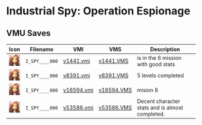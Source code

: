 # Industrial Spy: Operation Espionage

## VMU Saves

| Icon | Filename | VMI | VMS | Description |
|------|----------|-----|-----|-------------|
| ![Industrial Spy: Operation Espionage](../icons/I_SPY____000.GIF) | `I_SPY____000` | [v1441.vmi](v1441.vmi) | [v1441.VMS](v1441.VMS) | is in the 6 mission with good stats  |
| ![Industrial Spy: Operation Espionage](../icons/I_SPY____000.GIF) | `I_SPY____000` | [v8391.vmi](v8391.vmi) | [v8391.VMS](v8391.VMS) | 5 levels completed  |
| ![Industrial Spy: Operation Espionage](../icons/I_SPY____000.GIF) | `I_SPY____000` | [v16594.vmi](v16594.vmi) | [v16594.VMS](v16594.VMS) | mision 8  |
| ![Industrial Spy: Operation Espionage](../icons/I_SPY____000.GIF) | `I_SPY____000` | [v53586.vmi](v53586.vmi) | [v53586.VMS](v53586.VMS) | Decent character stats and is almost completed.  |

